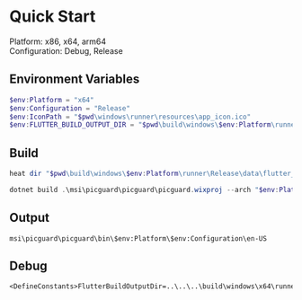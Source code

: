# Quick Start

Platform: x86, x64, arm64<br>
Configuration: Debug, Release

## Environment Variables

```powershell
$env:Platform = "x64"
$env:Configuration = "Release"
$env:IconPath = "$pwd\windows\runner\resources\app_icon.ico"
$env:FLUTTER_BUILD_OUTPUT_DIR = "$pwd\build\windows\$env:Platform\runner\Release"
```

## Build

```powershell
heat dir "$pwd\build\windows\$env:Platform\runner\Release\data\flutter_assets\fonts" -cg AssetComponents -gg -o "$pwd\msi\picguard\picguard\AppFonts.wxs"

dotnet build .\msi\picguard\picguard\picguard.wixproj --arch "$env:Platform" --configuration "$env:Configuration"
```

## Output

```
msi\picguard\picguard\bin\$env:Platform\$env:Configuration\en-US
```

## Debug

```text
<DefineConstants>FlutterBuildOutputDir=..\..\..\build\windows\x64\runner\Release</DefineConstants>
```
